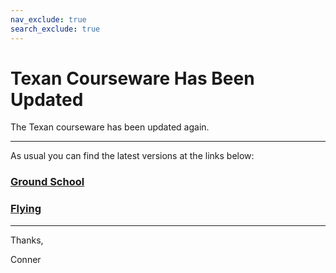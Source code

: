 ```yaml
---
nav_exclude: true
search_exclude: true
---
```


# Texan Courseware Has Been Updated 

The Texan courseware has been updated again.

* * * 

As usual you can find the latest versions at the links below:

### [Ground School](https://github.com/cadlinga/texan_courseware/releases/latest/download/groundschool.pdf)

### [Flying](https://github.com/cadlinga/texan_courseware/releases/latest/download/flying.pdf)

* * * 

Thanks, 

Conner
